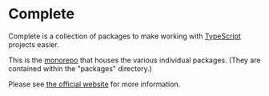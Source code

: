 # Complete

Complete is a collection of packages to make working with [TypeScript](https://www.typescriptlang.org/) projects easier.

This is the [monorepo](https://en.wikipedia.org/wiki/Monorepo) that houses the various individual packages. (They are contained within the "packages" directory.)

Please see [the official website](https://complete-js.github.io/) for more information.
